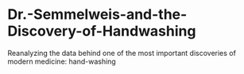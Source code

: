 # Dr.-Semmelweis-and-the-Discovery-of-Handwashing
Reanalyzing the data behind one of the most important discoveries of modern medicine: hand-washing 
